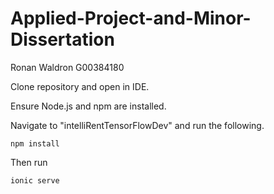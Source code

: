 # Applied-Project-and-Minor-Dissertation

Ronan Waldron
G00384180



Clone repository and open in IDE.

Ensure Node.js and npm are installed.

Navigate to "intelliRentTensorFlowDev" and run the following.
```
npm install
```
Then run
```
ionic serve
```

